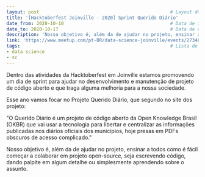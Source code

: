 ```yaml
---
layout: post                                                # Layout do post, deixar por padrão post.
title: '[Hacktoberfest Joinville - 2020] Sprint Querido Diário'                     # Título da conferência.
date_from: 2020-10-10                                       # Data de início da conferência no formato yyyy-mm-dd sem aspas.
date_to: 2020-10-17                                         # Data de encerramento da conferência no formato yyyy-mm-dd sem aspas.
description: 'Nosso objetivo é, além da de ajudar no projeto, ensinar a todos como é fácil começar a colaborar em projeto open-source, seja escrevendo código, dando palpite em algum detalhe ou simplesmente aprendendo sobre o assunto.'    # Descrição da conferência.
link: 'https://www.meetup.com/pt-BR/data-science-joinville/events/273488160/'                      # Link oficial da conferência.
tags:                                                       # Lista de tags associadas a sua conferência. Ex: Linguagem (js) e estado (sp). Caso seja mais de uma linguagem use apenas geral.
- data science
- sc
---
```


Dentro das atividades da Hacktoberfest em Joinville estamos promovendo um dia de sprint para ajudar no desenvolvimento e manutenção de projeto de código aberto e que traga alguma melhoria para a nossa sociedade.

Esse ano vamos focar no Projeto Querido Diário, que segundo no site dos projeto:

"O Querido Diário é um projeto de código aberto da Open Knowledge Brasil (OKBR) que vai usar a tecnologia para libertar e centralizar as informações publicadas nos diários oficiais dos municípios, hoje presas em PDFs obscuros de acesso complicado."

Nosso objetivo é, além da de ajudar no projeto, ensinar a todos como é fácil começar a colaborar em projeto open-source, seja escrevendo código, dando palpite em algum detalhe ou simplesmente aprendendo sobre o assunto.
